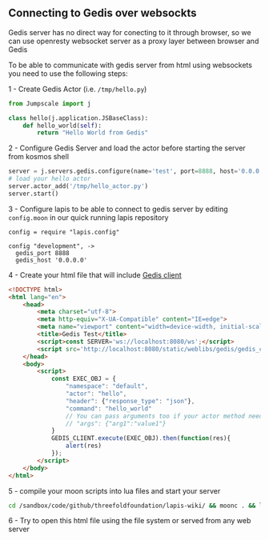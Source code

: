 ## Connecting to Gedis over websockts

Gedis server has no direct way for conecting to it through browser, so we can use openresty websocket server as a proxy layer between browser and Gedis 


To be able to communicate with gedis server from html using websockets you need to use the following steps:

1 - Create Gedis Actor (i.e. `/tmp/hello.py`)
```python
from Jumpscale import j

class hello(j.application.JSBaseClass):
    def hello_world(self):
        return "Hello World from Gedis"
```

2 - Configure Gedis Server and load the actor before starting the server from kosmos shell
```python
server = j.servers.gedis.configure(name='test', port=8888, host='0.0.0.0')
# load your hello actor
server.actor_add('/tmp/hello_actor.py')
server.start()
```

3 - Configure lapis to be able to connect to gedis server by editing `config.moon` in our quick running lapis repository
```
config = require "lapis.config"

config "development", ->
  gedis_port 8888
  gedis_host '0.0.0.0'
```

4 - Create your html file that will include [Gedis client](https://raw.githubusercontent.com/threefoldtech/jumpscale_weblibs/master/static/gedis/gedis_client.js)
```html
<!DOCTYPE html>
<html lang="en">
    <head>
        <meta charset="utf-8">
        <meta http-equiv="X-UA-Compatible" content="IE=edge">
        <meta name="viewport" content="width=device-width, initial-scale=1">
        <title>Gedis Test</title>
        <script>const SERVER='ws://localhost:8080/ws';</script>
        <script src='http://localhost:8080/static/weblibs/gedis/gedis_client.js'></script>
    </head>
    <body>
        <script>
            const EXEC_OBJ = {
                "namespace": "default",
                "actor": "hello",
                "header": {"response_type": "json"},
                "command": "hello_world"
                // You can pass arguments too if your actor method needs
                // "args": {"arg1":"value1"}
            }
            GEDIS_CLIENT.execute(EXEC_OBJ).then(function(res){
                alert(res)
            });
        </script>
    </body>
</html>
```

5 - compile your moon scripts into lua files and start your server
```bash
cd /sandbox/code/github/threefoldfoundation/lapis-wiki/ && moonc . && lapis server
``` 

6 - Try to open this html file using the file system or served from any web server
